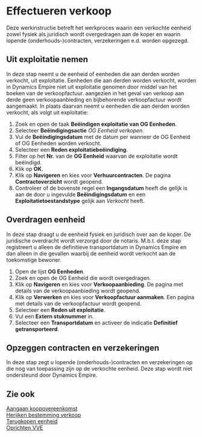 # Effectueren verkoop

Deze werkinstructie betreft het werkproces waarin een verkochte eenheid zowel fysiek als juridisch wordt overgedragen aan de koper en waarin lopende (onderhouds-)contracten, verzekeringen e.d. worden opgezegd. 

## Uit exploitatie nemen 

In deze stap neemt u de eenheid of eenheden die aan derden worden verkocht, uit exploitatie. Eenheden die aan derden worden verkocht, worden in Dynamics Empire niet uit exploitatie genomen door middel van het boeken van de verkoopfactuur. aangezien in het geval van verkoop aan derde geen verkoopaanbieding en bijbehorende verkoopfactuur wordt aangemaakt. In plaats daarvan neemt u eenheden die aan derden worden verkocht, als volgt uit exploitatie:   

1. Zoek en open de taak **Beëindigen exploitatie van OG Eenheden**. 
2. Selecteer **Beëindigingsactie** *OG Eenheid verkopen*. 
3. Vul de **Beëindigingsdatum** met de datum per wanneer de OG Eenheid of OG Eenheden worden verkocht. 
4. Selecteer een **Reden exploitatiebeëindiging**. 
5. Filter op het **Nr.** van de **OG Eenheid** waarvan de exploitatie wordt beëindigd. 
6. Klik op **OK**. 
7. Klik op **Navigeren** en kies voor **Verhuurcontracten**.  De pagina **Contractoverzicht** wordt geopend. 
8. Controleer of de bovenste regel een **Ingangsdatum** heeft die gelijk is aan de door u ingevulde **Beëindigingsdatum** en een **Exploitatietoestandstype** gelijk aan *Verkocht* heeft. 

## Overdragen eenheid 

In deze stap draagt u de eenheid fysiek en juridisch over aan de koper. De juridische overdracht wordt verzorgd door de notaris. M.b.t. deze stap registreert u alleen de definitieve transportdatum in Dynamics Empire en dan alleen in die gevallen waarbij de eenheid wordt verkocht aan de toekomstige bewoner.  

1. Open de lijst **OG Eenheden**. 
2. Zoek en open de OG Eenheid die wordt overgedragen. 
3. Klik op **Navigeren** en kies voor **Verkoopaanbieding**. De pagina met details van de verkoopaanbieding wordt geopend. 
4. Klik op **Verwerken** en kies voor **Verkoopfactuur aanmaken**. Een pagina met details van de verkoopfactuur wordt geopend. 
5. Selecteer een **Reden uit exploitatie**. 
6. Vul een **Extern stuknummer** in. 
7. Selecteer een **Transportdatum** en activeer de indicatie **Definitief getransporteerd**. 

## Opzeggen contracten en verzekeringen 

In deze stap zegt u lopende (onderhouds-)contracten en verzekeringen op die nog van toepassing zijn op de verkochte eenheid. Deze stap wordt niet ondersteund door Dynamics Empire. 



## Zie ook

[Aangaan koopovereenkomst](../Aangaan-koopovereenkomst/)  
[Herijken bestemming verkoop](../Herijken-bestemming-verkoop/)  
[Terugkopen eenheid](../Terugkopen-eenheid/)  
[Oprichten VVE](../Oprichten-VVE/)  
